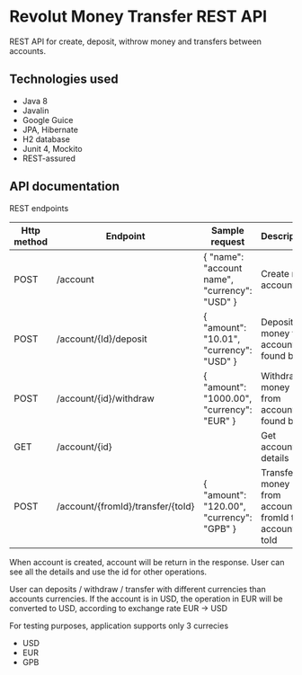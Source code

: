# Revolut Money Transfer REST API
REST API for create, deposit, withrow money and transfers between accounts.

## Technologies used
* Java 8
* Javalin
* Google Guice
* JPA, Hibernate
* H2 database
* Junit 4, Mockito
* REST-assured

## API documentation
REST endpoints

| Http method | Endpoint                                        | Sample request                                           | Description                                                    |
|-------------|-------------------------------------------------|---------------------------------------------------|----------------------------------------------------------------|
| POST        | /account                                        | {   "name": "account name",   "currency": "USD" } | Create new account                         |
| POST        | /account/{Id}/deposit                    | {   "amount": "10.01",   "currency": "USD"  }    | Deposit money to account found by id |
| POST        | /account/{id}/withdraw                   | {   "amount": "1000.00",   "currency": "EUR"  }    | Withdraw money from account found by id     |
| GET         | /account/{id}                    |                                                   | Get account details                                         |
| POST        | /account/{fromId}/transfer/{toId} | {   "amount": "120.00",   "currency": "GPB" }     | Transfer money from account fromId to account toId       |

When account is created, account will be return in the response. User can see all the details and use the id for other operations.

User can deposits / withdraw / transfer with different currencies than accounts currencies.
If the account is in USD, the operation in EUR  will be converted to USD, according to exchange rate EUR -> USD 

For testing purposes, application supports only 3 currecies
* USD 
* EUR 
* GPB
